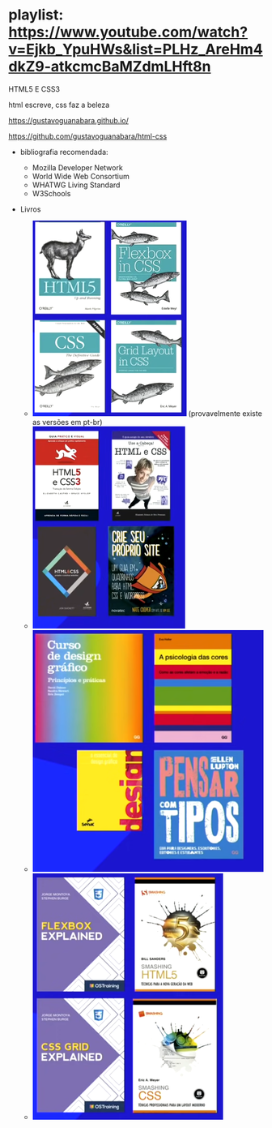 # playlist: https://www.youtube.com/watch?v=Ejkb_YpuHWs&list=PLHz_AreHm4dkZ9-atkcmcBaMZdmLHft8n

HTML5 E CSS3

html escreve, css faz a beleza

https://gustavoguanabara.github.io/

https://github.com/gustavoguanabara/html-css

* bibliografia recomendada:
    - Mozilla Developer Network
    - World Wide Web Consortium
    - WHATWG Living Standard
    - W3Schools

* Livros 
    - ![alt text](image.png)  (provavelmente existe as versões em pt-br)
    - ![alt text](image-1.png)
    - ![alt text](image-2.png)
    - ![alt text](image-3.png)


    


